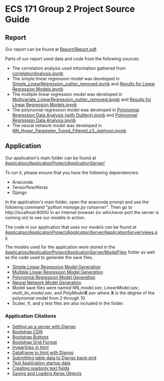 # ECS 171 Group 2 Project Source Guide

## Report

Our report can be found at [Report/Report.pdf](https://github.com/xychen26/ECS171GroupProject/blob/main/Report/report.pdf).

Parts of our report used data and code from the following sources:
- The correlation analysis used information gathered from [correlationAnalysis.ipynb](https://github.com/xychen26/ECS171GroupProject/blob/main/correlationAnalysis.ipynb)
- The simple linear regression model was developed in [Simple_LinearRegression_outlier_removed.ipynb](https://github.com/xychen26/ECS171GroupProject/blob/main/Simple_LinearRegression_outlier_removed.ipynb) and [Results for Linear Regression Models.ipynb](https://github.com/xychen26/ECS171GroupProject/blob/main/Results%20for%20Linear%20Regression%20Models.ipynb)
- The multiple linear regression model was developed in [Multivariate_LinearRegression_outlier_removed.ipynb]() and [Results for Linear Regression Models.ipynb](https://github.com/xychen26/ECS171GroupProject/blob/main/Results%20for%20Linear%20Regression%20Models.ipynb)
- The polynomial regression model was developed in [Polynomial Regression Data Analysis (with Outliers).ipynb](https://github.com/xychen26/ECS171GroupProject/blob/main/Polynomial%20Regression%20Data%20Analysis%20(with%20Outliers).ipynb) and [Polynomial Regression Data Analysis.ipynb](https://github.com/xychen26/ECS171GroupProject/blob/main/Polynomial%20Regression%20Data%20Analysis.ipynb)
- The neural network model was developed in [NN_Hyper_Parameter_Tuned_Filtered_v3_Jeehoon.ipynb](https://github.com/xychen26/ECS171GroupProject/blob/main/NN_Hyper_Parameter_Tuned_Filtered_v3_Jeehoon.ipynb)


## Application

Our application's main folder can be found at [Application/ApplicationProject/ApplicationServer/](https://github.com/xychen26/ECS171GroupProject/tree/main/Application/ApplicationProject/ApplicationServer)

To run it, please ensure that you have the following dependencies: 
- Anaconda
- Tensorflow/Keras
- Django

In the application's main folder, open the anaconda prompt and use the following command "_python manage.py runserver_". Then go to http://localhost:8000/ in an internet browser (or whichever port the server is running on) to see our models in action.

The code in our application that uses our models can be found at [Application/ApplicationProject/ApplicationServer/ApplicationServer/views.py](https://github.com/xychen26/ECS171GroupProject/blob/main/Application/ApplicationProject/ApplicationServer/ApplicationServer/views.py)

The models used for the application were stored in the [Application/ApplicationProject/ApplicationServer/ModelFiles](https://github.com/xychen26/ECS171GroupProject/tree/main/Application/ApplicationProject/ApplicationServer/ModelFiles) folder as well as the code used to generate the save files.
- [Simple Linear Regression Model Generation](https://github.com/xychen26/ECS171GroupProject/blob/main/Application/ApplicationProject/ApplicationServer/ModelFiles/GenerateLinearModel.ipynb)
- [Multiple Linear Regression Model Generation](https://github.com/xychen26/ECS171GroupProject/blob/main/Application/ApplicationProject/ApplicationServer/ModelFiles/GenereateMultiLinearModel.ipynb)
- [Polynomial Regression Model Generation](https://github.com/xychen26/ECS171GroupProject/blob/main/Application/ApplicationProject/ApplicationServer/ModelFiles/GeneratePolyModel.ipynb)
- [Neural Network Model Generation](https://github.com/xychen26/ECS171GroupProject/blob/main/Application/ApplicationProject/ApplicationServer/ModelFiles/GenerateNNmodel.ipynb)
- Model save files were named _NN_model.sav_, _LinearModel.sav_, _multi_lin_model.sav_, and _PolyModel**X**.sav_ where **X** is the degree of the polynomial model from 2 through 10.
- Scaler, X, and y test files are also included in the folder.

### Application Citations
- [Setting up a server with Django](https://www.youtube.com/watch?v=zcALUNZNBUk)
- [Bootstrap CDN](https://www.bootstrapcdn.com/)
- [Bootstrap Buttons](https://getbootstrap.com/docs/4.0/components/buttons/)
- [Bootstrap Grid Format](https://getbootstrap.com/docs/4.0/layout/grid/)
- [Hyperlinks in html](https://www.w3schools.com/html/html_links.asp)
- [Dataframe to html with Django](https://www.geeksforgeeks.org/rendering-data-frame-to-html-template-in-table-view-using-django-framework/)
- [Submitting table data to Django back-end](https://stackoverflow.com/questions/56863105/how-do-i-pass-table-data-from-a-template-over-to-django-on-a-button-submit-click)
- [Test Application startup data](https://www.kaggle.com/karthickveerakumar/startup-logistic-regression)
- [Creating readonly text fields](https://stackoverflow.com/questions/35659178/prevent-typing-in-text-field-input-even-though-field-is-not-disabled-read-only)
- [Saving and Loading Keras Objects](https://stackoverflow.com/questions/67661244/how-to-pickle-weakref-in-python-tensorflow-keras?noredirect=1)

